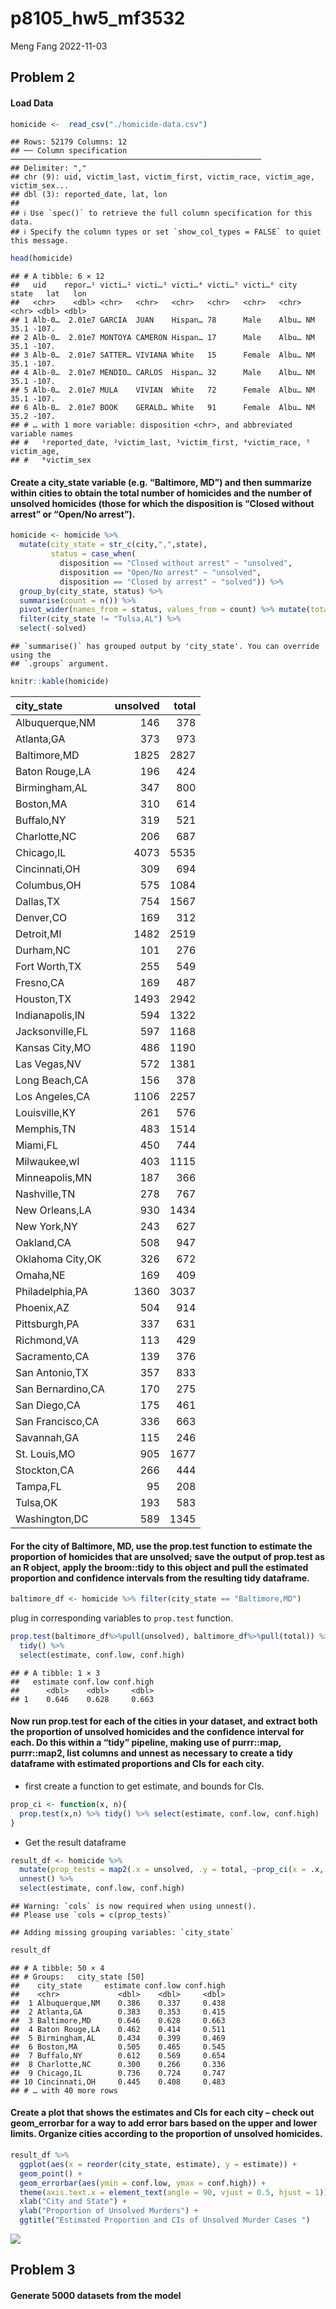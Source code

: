 p8105_hw5_mf3532
================
Meng Fang
2022-11-03

## Problem 2

#### Load Data

``` r
homicide <-  read_csv("./homicide-data.csv")
```

    ## Rows: 52179 Columns: 12
    ## ── Column specification ────────────────────────────────────────────────────────
    ## Delimiter: ","
    ## chr (9): uid, victim_last, victim_first, victim_race, victim_age, victim_sex...
    ## dbl (3): reported_date, lat, lon
    ## 
    ## ℹ Use `spec()` to retrieve the full column specification for this data.
    ## ℹ Specify the column types or set `show_col_types = FALSE` to quiet this message.

``` r
head(homicide)
```

    ## # A tibble: 6 × 12
    ##   uid    repor…¹ victi…² victi…³ victi…⁴ victi…⁵ victi…⁶ city  state   lat   lon
    ##   <chr>    <dbl> <chr>   <chr>   <chr>   <chr>   <chr>   <chr> <chr> <dbl> <dbl>
    ## 1 Alb-0…  2.01e7 GARCIA  JUAN    Hispan… 78      Male    Albu… NM     35.1 -107.
    ## 2 Alb-0…  2.01e7 MONTOYA CAMERON Hispan… 17      Male    Albu… NM     35.1 -107.
    ## 3 Alb-0…  2.01e7 SATTER… VIVIANA White   15      Female  Albu… NM     35.1 -107.
    ## 4 Alb-0…  2.01e7 MENDIO… CARLOS  Hispan… 32      Male    Albu… NM     35.1 -107.
    ## 5 Alb-0…  2.01e7 MULA    VIVIAN  White   72      Female  Albu… NM     35.1 -107.
    ## 6 Alb-0…  2.01e7 BOOK    GERALD… White   91      Female  Albu… NM     35.2 -107.
    ## # … with 1 more variable: disposition <chr>, and abbreviated variable names
    ## #   ¹​reported_date, ²​victim_last, ³​victim_first, ⁴​victim_race, ⁵​victim_age,
    ## #   ⁶​victim_sex

#### Create a city_state variable (e.g. “Baltimore, MD”) and then summarize within cities to obtain the total number of homicides and the number of unsolved homicides (those for which the disposition is “Closed without arrest” or “Open/No arrest”).

``` r
homicide <- homicide %>%
  mutate(city_state = str_c(city,",",state),
         status = case_when(
           disposition == "Closed without arrest" ~ "unsolved",
           disposition == "Open/No arrest" ~ "unsolved",
           disposition == "Closed by arrest" ~ "solved")) %>% 
  group_by(city_state, status) %>% 
  summarise(count = n()) %>%
  pivot_wider(names_from = status, values_from = count) %>% mutate(total = solved + unsolved) %>% 
  filter(city_state != "Tulsa,AL") %>%
  select(-solved)
```

    ## `summarise()` has grouped output by 'city_state'. You can override using the
    ## `.groups` argument.

``` r
knitr::kable(homicide)
```

| city_state        | unsolved | total |
|:------------------|---------:|------:|
| Albuquerque,NM    |      146 |   378 |
| Atlanta,GA        |      373 |   973 |
| Baltimore,MD      |     1825 |  2827 |
| Baton Rouge,LA    |      196 |   424 |
| Birmingham,AL     |      347 |   800 |
| Boston,MA         |      310 |   614 |
| Buffalo,NY        |      319 |   521 |
| Charlotte,NC      |      206 |   687 |
| Chicago,IL        |     4073 |  5535 |
| Cincinnati,OH     |      309 |   694 |
| Columbus,OH       |      575 |  1084 |
| Dallas,TX         |      754 |  1567 |
| Denver,CO         |      169 |   312 |
| Detroit,MI        |     1482 |  2519 |
| Durham,NC         |      101 |   276 |
| Fort Worth,TX     |      255 |   549 |
| Fresno,CA         |      169 |   487 |
| Houston,TX        |     1493 |  2942 |
| Indianapolis,IN   |      594 |  1322 |
| Jacksonville,FL   |      597 |  1168 |
| Kansas City,MO    |      486 |  1190 |
| Las Vegas,NV      |      572 |  1381 |
| Long Beach,CA     |      156 |   378 |
| Los Angeles,CA    |     1106 |  2257 |
| Louisville,KY     |      261 |   576 |
| Memphis,TN        |      483 |  1514 |
| Miami,FL          |      450 |   744 |
| Milwaukee,wI      |      403 |  1115 |
| Minneapolis,MN    |      187 |   366 |
| Nashville,TN      |      278 |   767 |
| New Orleans,LA    |      930 |  1434 |
| New York,NY       |      243 |   627 |
| Oakland,CA        |      508 |   947 |
| Oklahoma City,OK  |      326 |   672 |
| Omaha,NE          |      169 |   409 |
| Philadelphia,PA   |     1360 |  3037 |
| Phoenix,AZ        |      504 |   914 |
| Pittsburgh,PA     |      337 |   631 |
| Richmond,VA       |      113 |   429 |
| Sacramento,CA     |      139 |   376 |
| San Antonio,TX    |      357 |   833 |
| San Bernardino,CA |      170 |   275 |
| San Diego,CA      |      175 |   461 |
| San Francisco,CA  |      336 |   663 |
| Savannah,GA       |      115 |   246 |
| St. Louis,MO      |      905 |  1677 |
| Stockton,CA       |      266 |   444 |
| Tampa,FL          |       95 |   208 |
| Tulsa,OK          |      193 |   583 |
| Washington,DC     |      589 |  1345 |

#### For the city of Baltimore, MD, use the prop.test function to estimate the proportion of homicides that are unsolved; save the output of prop.test as an R object, apply the broom::tidy to this object and pull the estimated proportion and confidence intervals from the resulting tidy dataframe.

``` r
baltimore_df <- homicide %>% filter(city_state == "Baltimore,MD")
```

plug in corresponding variables to `prop.test` function.

``` r
prop.test(baltimore_df%>%pull(unsolved), baltimore_df%>%pull(total)) %>%
  tidy() %>% 
  select(estimate, conf.low, conf.high)
```

    ## # A tibble: 1 × 3
    ##   estimate conf.low conf.high
    ##      <dbl>    <dbl>     <dbl>
    ## 1    0.646    0.628     0.663

#### Now run prop.test for each of the cities in your dataset, and extract both the proportion of unsolved homicides and the confidence interval for each. Do this within a “tidy” pipeline, making use of purrr::map, purrr::map2, list columns and unnest as necessary to create a tidy dataframe with estimated proportions and CIs for each city.

-   first create a function to get estimate, and bounds for CIs.

``` r
prop_ci <- function(x, n){
  prop.test(x,n) %>% tidy() %>% select(estimate, conf.low, conf.high)
}
```

-   Get the result dataframe

``` r
result_df <- homicide %>%
  mutate(prop_tests = map2(.x = unsolved, .y = total, ~prop_ci(x = .x, n = .y))) %>%
  unnest() %>%
  select(estimate, conf.low, conf.high)
```

    ## Warning: `cols` is now required when using unnest().
    ## Please use `cols = c(prop_tests)`

    ## Adding missing grouping variables: `city_state`

``` r
result_df
```

    ## # A tibble: 50 × 4
    ## # Groups:   city_state [50]
    ##    city_state     estimate conf.low conf.high
    ##    <chr>             <dbl>    <dbl>     <dbl>
    ##  1 Albuquerque,NM    0.386    0.337     0.438
    ##  2 Atlanta,GA        0.383    0.353     0.415
    ##  3 Baltimore,MD      0.646    0.628     0.663
    ##  4 Baton Rouge,LA    0.462    0.414     0.511
    ##  5 Birmingham,AL     0.434    0.399     0.469
    ##  6 Boston,MA         0.505    0.465     0.545
    ##  7 Buffalo,NY        0.612    0.569     0.654
    ##  8 Charlotte,NC      0.300    0.266     0.336
    ##  9 Chicago,IL        0.736    0.724     0.747
    ## 10 Cincinnati,OH     0.445    0.408     0.483
    ## # … with 40 more rows

#### Create a plot that shows the estimates and CIs for each city – check out geom_errorbar for a way to add error bars based on the upper and lower limits. Organize cities according to the proportion of unsolved homicides.

``` r
result_df %>%
  ggplot(aes(x = reorder(city_state, estimate), y = estimate)) +
  geom_point() +
  geom_errorbar(aes(ymin = conf.low, ymax = conf.high)) +
  theme(axis.text.x = element_text(angle = 90, vjust = 0.5, hjust = 1)) +
  xlab("City and State") +
  ylab("Proportion of Unsolved Murders") +
  ggtitle("Estimated Proportion and CIs of Unsolved Murder Cases ")
```

![](p8105_hw5_mf3532_files/figure-gfm/unnamed-chunk-8-1.png)<!-- -->

## Problem 3

#### Generate 5000 datasets from the model
